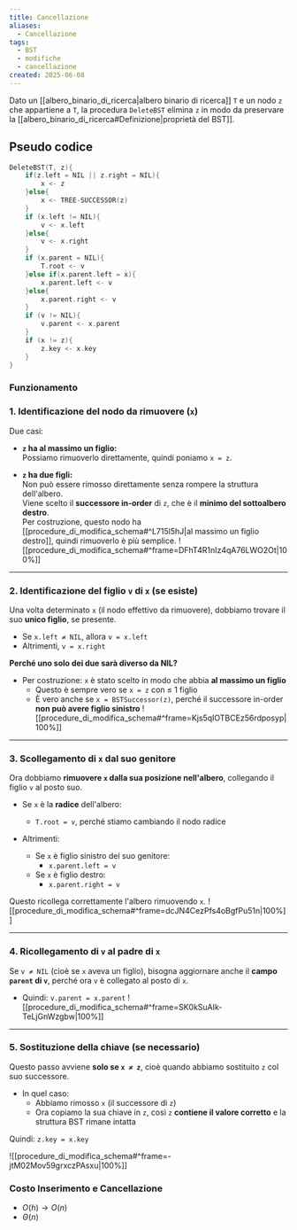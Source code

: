 ```yaml
---
title: Cancellazione
aliases:
  - Cancellazione
tags:
  - BST
  - modifiche
  - cancellazione
created: 2025-06-08
---
```

Dato un [[albero_binario_di_ricerca|albero binario di ricerca]] `T` e un nodo `z` che appartiene a `T`, la procedura `DeleteBST` elimina `z` in modo da preservare la [[albero_binario_di_ricerca#Definizione|proprietà del BST]].

## Pseudo codice

```c
DeleteBST(T, z){
	if(z.left = NIL || z.right = NIL){
		x <- z
	}else{
		x <- TREE-SUCCESSOR(z)
	}
	if (x.left != NIL){
		v <- x.left
	}else{
		v <- x.right
	}
	if (x.parent = NIL){
		T.root <- v
	}else if(x.parent.left = x){
		x.parent.left <- v
	}else{
		x.parent.right <- v
	}
	if (v != NIL){
		v.parent <- x.parent
	}
	if (x != z){
		z.key <- x.key
	}
}
```

### Funzionamento
### 1. Identificazione del nodo da rimuovere (`x`)

Due casi:

- **`z` ha al massimo un figlio:**  
    Possiamo rimuoverlo direttamente, quindi poniamo `x = z`.
    
- **`z` ha due figli:**  
    Non può essere rimosso direttamente senza rompere la struttura dell'albero.  
    Viene scelto il **successore in-order** di `z`, che è il **minimo del sottoalbero destro**.  
    Per costruzione, questo nodo ha [[procedure_di_modifica_schema#^L715l5hJ|al massimo un figlio destro]], quindi rimuoverlo è più semplice.
![[procedure_di_modifica_schema#^frame=DFhT4R1nIz4qA76LWO2Ot|100%]]
---

### 2. Identificazione del figlio `v` di `x` (se esiste)

Una volta determinato `x` (il nodo effettivo da rimuovere), dobbiamo trovare il suo **unico figlio**, se presente.

- Se `x.left ≠ NIL`, allora `v = x.left`
- Altrimenti, `v = x.right`

**Perché uno solo dei due sarà diverso da NIL?**
- Per costruzione: `x` è stato scelto in modo che abbia **al massimo un figlio**
  - Questo è sempre vero se `x = z` con ≤ 1 figlio
  - È vero anche se `x = BSTSuccessor(z)`, perché il successore in-order **non può avere figlio sinistro**
![[procedure_di_modifica_schema#^frame=Kjs5qIOTBCEz56rdposyp|100%]]

---

### 3. Scollegamento di `x` dal suo genitore

Ora dobbiamo **rimuovere `x` dalla sua posizione nell'albero**, collegando il figlio `v` al posto suo.

- Se `x` è la **radice** dell'albero:
  - `T.root = v`, perché stiamo cambiando il nodo radice

- Altrimenti:
  - Se `x` è figlio sinistro del suo genitore:
    - `x.parent.left = v`
  - Se `x` è figlio destro:
    - `x.parent.right = v`

Questo ricollega correttamente l'albero rimuovendo `x`.
![[procedure_di_modifica_schema#^frame=dcJN4CezPfs4oBgfPu51n|100%]]

---

### 4. Ricollegamento di `v` al padre di `x`

Se `v ≠ NIL` (cioè se `x` aveva un figlio), bisogna aggiornare anche il **campo `parent` di `v`**, perché ora `v` è collegato al posto di `x`.

- Quindi: `v.parent = x.parent`
![[procedure_di_modifica_schema#^frame=SK0kSuAIk-TeLjGnWzgbw|100%]]
---

### 5. Sostituzione della chiave (se necessario)

Questo passo avviene **solo se `x ≠ z`**, cioè quando abbiamo sostituito `z` col suo successore.

- In quel caso:
  - Abbiamo rimosso `x` (il successore di `z`)
  - Ora copiamo la sua chiave in `z`, così `z` **contiene il valore corretto** e la struttura BST rimane intatta

Quindi: `z.key = x.key`

![[procedure_di_modifica_schema#^frame=-jtM02Mov59grxczPAsxu|100%]]

### Costo Inserimento e Cancellazione
+ $O(h)\rightarrow O(n)$
+ $\Theta(n)$
